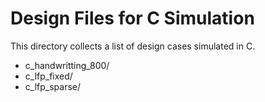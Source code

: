 # Design Files for C Simulation

This directory collects a list of design cases simulated in C.

 - c_handwritting_800/
 - c_lfp_fixed/
 - c_lfp_sparse/
